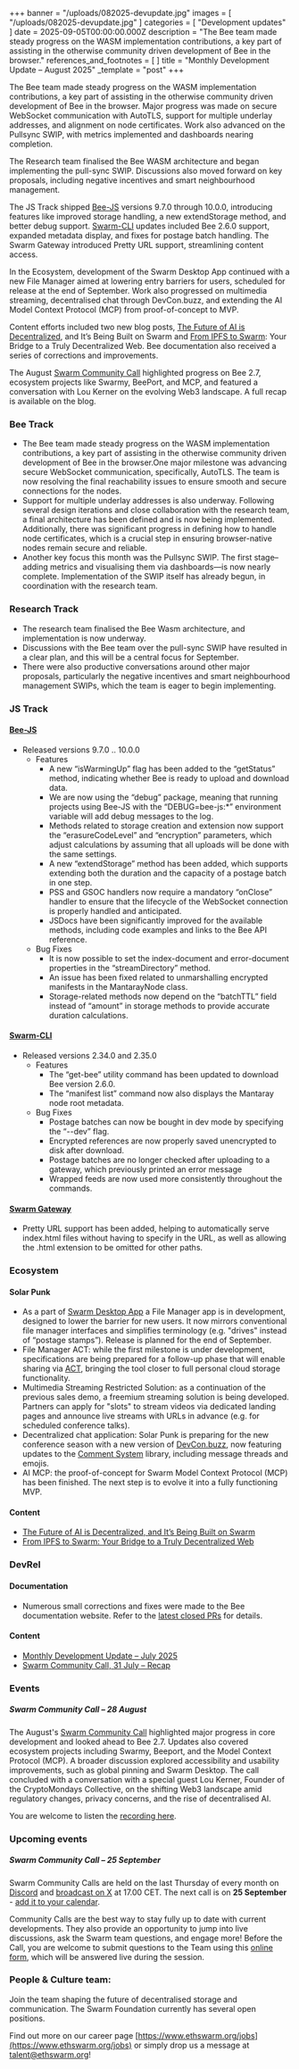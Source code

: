 +++
banner = "/uploads/082025-devupdate.jpg"
images = [ "/uploads/082025-devupdate.jpg" ]
categories = [ "Development updates" ]
date = 2025-09-05T00:00:00.000Z
description = "The Bee team made steady progress on the WASM implementation contributions, a key part of assisting in the otherwise community driven development of Bee in the browser."
references_and_footnotes = [ ]
title = "Monthly Development Update – August 2025"
_template = "post"
+++


The Bee team made steady progress on the WASM implementation contributions, a key part of assisting in the otherwise community driven development of Bee in the browser. Major progress was made on secure WebSocket communication with AutoTLS, support for multiple underlay addresses, and alignment on node certificates. Work also advanced on the Pullsync SWIP, with metrics implemented and dashboards nearing completion.

The Research team finalised the Bee WASM architecture and began implementing the pull-sync SWIP. Discussions also moved forward on key proposals, including negative incentives and smart neighbourhood management.

The JS Track shipped [Bee-JS](https://github.com/ethersphere/swarm-cli) versions 9.7.0 through 10.0.0, introducing features like improved storage handling, a new extendStorage method, and better debug support. [Swarm-CLI](https://github.com/ethersphere/swarm-cli) updates included Bee 2.6.0 support, expanded metadata display, and fixes for postage batch handling. The Swarm Gateway introduced Pretty URL support, streamlining content access.

In the Ecosystem, development of the Swarm Desktop App continued with a new File Manager aimed at lowering entry barriers for users, scheduled for release at the end of September. Work also progressed on multimedia streaming, decentralised chat through DevCon.buzz, and extending the AI Model Context Protocol (MCP) from proof-of-concept to MVP.

Content efforts included two new blog posts, [The Future of AI is Decentralized](https://solarpunk.buzz/decentralized-ai-future-swarm-mcp-poc/), and It’s Being Built on Swarm and [From IPFS to Swarm](https://solarpunk.buzz/from-ipfs-to-swarm-decentralized-web-migration-tool): Your Bridge to a Truly Decentralized Web. Bee documentation also received a series of corrections and improvements.

The August [Swarm Community Call](https://x.com/i/broadcasts/1djGXVNypnLxZ) highlighted progress on Bee 2.7, ecosystem projects like Swarmy, BeePort, and MCP, and featured a conversation with Lou Kerner on the evolving Web3 landscape. A full recap is available on the blog.


### Bee Track  
* The Bee team made steady progress on the WASM implementation contributions, a key part of assisting in the otherwise community driven development of Bee in the browser.One major milestone was advancing secure WebSocket communication, specifically, AutoTLS. The team is now resolving the final reachability issues to ensure smooth and secure connections for the nodes. 
* Support for multiple underlay addresses is also underway. Following several design iterations and close collaboration with the research team, a final architecture has been defined and is now being implemented. Additionally, there was significant progress in defining how to handle node certificates, which is a crucial step in ensuring browser-native nodes remain secure and reliable.
* Another key focus this month was the Pullsync SWIP. The first stage–adding metrics and visualising them via dashboards—is now nearly complete. Implementation of the SWIP itself has already begun, in coordination with the research team.


### Research Track  
* The research team finalised the Bee Wasm architecture, and implementation is now underway.
* Discussions with the Bee team over the pull-sync SWIP have resulted in a clear plan, and this will be a central focus for September.
* There were also productive conversations around other major proposals, particularly the negative incentives and smart neighbourhood management SWIPs, which the team is eager to begin implementing.


### JS Track
#### [Bee-JS](https://github.com/ethersphere/swarm-cli)
* Released versions 9.7.0 .. 10.0.0
    * Features
        * A new “isWarmingUp” flag has been added to the “getStatus” method, indicating whether Bee is ready to upload and download data.
        * We are now using the “debug” package, meaning that running projects using Bee-JS with the “DEBUG=bee-js:*” environment variable will add debug messages to the log.
        * Methods related to storage creation and extension now support the “erasureCodeLevel” and “encryption” parameters, which adjust calculations by assuming that all uploads will be done with the same settings.
        * A new “extendStorage” method has been added, which supports extending both the duration and the capacity of a postage batch in one step.
        * PSS and GSOC handlers now require a mandatory “onClose” handler to ensure that the lifecycle of the WebSocket connection is properly handled and anticipated.
        * JSDocs have been significantly improved for the available methods, including code examples and links to the Bee API reference.
    * Bug Fixes
        * It is now possible to set the index-document and error-document properties in the “streamDirectory” method.
        * An issue has been fixed related to unmarshalling encrypted manifests in the MantarayNode class.
        * Storage-related methods now depend on the “batchTTL” field instead of “amount” in storage methods to provide accurate duration calculations.


#### [Swarm-CLI](https://github.com/ethersphere/swarm-cli)
* Released versions 2.34.0 and 2.35.0
    * Features
        * The “get-bee” utility command has been updated to download Bee version 2.6.0.
        * The “manifest list” command now also displays the Mantaray node root metadata.
    * Bug Fixes
        * Postage batches can now be bought in dev mode by specifying the “--dev” flag.
        * Encrypted references are now properly saved unencrypted to disk after download.
        * Postage batches are no longer checked after uploading to a gateway, which previously printed an error message
        * Wrapped feeds are now used more consistently throughout the commands.


#### [Swarm Gateway](https://github.com/ethersphere/swarm-gateway)
* Pretty URL support has been added, helping to automatically serve index.html files without having to specify in the URL, as well as allowing the .html extension to be omitted for other paths.




### Ecosystem 
#### Solar Punk
* As a part of [Swarm Desktop App](https://github.com/ethersphere/swarm-desktop) a File Manager app is in development, designed to lower the barrier for new users. It now mirrors conventional file manager interfaces and simplifies terminology (e.g. "drives" instead of “postage stamps”). Release is planned for the end of September.
* File Manager ACT: while the first milestone is under development, specifications are being prepared for a follow-up phase that will enable sharing via [ACT](https://docs.ethswarm.org/docs/concepts/access-control/), bringing the tool closer to full personal cloud storage functionality.
* Multimedia Streaming Restricted Solution: as a continuation of the previous sales demo, a freemium streaming solution is being developed. Partners can apply for "slots" to stream videos via dedicated landing pages and announce live streams with URLs in advance (e.g. for scheduled conference talks). 
* Decentralized chat application: Solar Punk is preparing for the new conference season with a new version of [DevCon.buzz](https://devcon.buzz/), now featuring updates to the [Comment System](https://github.com/Solar-Punk-Ltd/swarm-comment-react-example) library, including message threads and emojis.
* AI MCP: the proof-of-concept for Swarm Model Context Protocol (MCP) has been finished. The next step is to evolve it into a fully functioning MVP.

#### Content 
* [The Future of AI is Decentralized, and It’s Being Built on Swarm](https://solarpunk.buzz/decentralized-ai-future-swarm-mcp-poc/)
* [From IPFS to Swarm: Your Bridge to a Truly Decentralized Web](https://solarpunk.buzz/from-ipfs-to-swarm-decentralized-web-migration-tool)


### DevRel 
#### Documentation 
* Numerous small corrections and fixes were made to the Bee documentation website. Refer to the [latest closed PRs](https://github.com/ethersphere/bee-js-docs/pulls?q=is%3Apr+is%3Aclosed) for details.


#### Content 
* [Monthly Development Update – July 2025](https://blog.ethswarm.org/foundation/2025/monthly-development-update-july-2025/)
* [Swarm Community Call, 31 July – Recap](https://blog.ethswarm.org/foundation/2025/swarm-community-call-31-july-recap/)


### Events 
##### **Swarm Community Call – 28 August**

The August's [Swarm Community Call](https://x.com/i/broadcasts/1djGXVNypnLxZ) highlighted major progress in core development and looked ahead to Bee 2.7. Updates also covered ecosystem projects including Swarmy, Beeport, and the Model Context Protocol (MCP). A broader discussion explored accessibility and usability improvements, such as global pinning and Swarm Desktop. The call concluded with a conversation with a special guest Lou Kerner, Founder of the CryptoMondays Collective, on the shifting Web3 landscape amid regulatory changes, privacy concerns, and the rise of decentralised AI.

You are welcome to listen the [recording here](https://x.com/i/broadcasts/1djGXVNypnLxZ). 


### Upcoming events
##### **Swarm Community Call – 25 September**

Swarm Community Calls are held on the last Thursday of every month on [Discord](https://discord.com/events/799027393297514537/1386618353740939335) and [broadcast on X](https://x.com/i/broadcasts/1zqKVjEPByAKB) at 17.00 CET. The next call is on **25 September** - [add it to your calendar](https://www.addevent.com/event/FK26537395). 

Community Calls are the best way to stay fully up to date with current developments. They also provide an opportunity to jump into live discussions, ask the Swarm team questions, and engage more! Before the Call, you are welcome to submit questions to the Team using this [online form](https://airtable.com/appNS3aNAw7rihPeg/shrBRyrMkXFsJvLS3), which will be answered live during the session.


### People & Culture team:

Join the team shaping the future of decentralised storage and communication. The Swarm Foundation currently has several open positions. 

Find out more on our career page [https://www.ethswarm.org/jobs](https://www.ethswarm.org/jobs) or simply drop us a message at talent@ethswarm.org!
